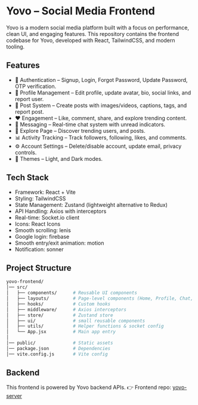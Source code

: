 # Yovo – Social Media Frontend

Yovo is a modern social media platform built with a focus on performance, clean UI, and engaging features. This repository contains the frontend codebase for Yovo, developed with React, TailwindCSS, and modern tooling.

## Features

- 🔐 Authentication – Signup, Login, Forgot Password, Update Password, OTP verification.
- 👤 Profile Management – Edit profile, update avatar, bio, social links, and report user.
- 📝 Post System – Create posts with images/videos, captions, tags, and report post.
- ❤️ Engagement – Like, comment, share, and explore trending content.
- 💬 Messaging – Real-time chat system with unread indicators.
- 🔎 Explore Page – Discover trending users, and posts.
- 📊 Activity Tracking – Track followers, following, likes, and comments.
- ⚙️ Account Settings – Delete/disable account, update email, privacy controls.
- 🎨 Themes – Light, and Dark modes.

## Tech Stack

- Framework: React + Vite
- Styling: TailwindCSS
- State Management: Zustand (lightweight alternative to Redux)
- API Handling: Axios with interceptors
- Real-time: Socket.io client
- Icons: React Icons
- Smooth scrolling: lenis
- Google login: firebase
- Smooth entry/exit animation: motion
- Notification: sonner

## Project Structure

```bash
yovo-frontend/
│── src/
│   ├── components/      # Reusable UI components
│   ├── layouts/         # Page-level components (Home, Profile, Chat, etc.)
│   ├── hooks/           # Custom hooks
│   ├── middleware/      # Axios interceptors
│   ├── store/           # Zustand store
│   ├── ui/              # small reusable components
│   ├── utils/           # Helper functions & socket config
│   └── App.jsx          # Main app entry
│
│── public/              # Static assets
│── package.json         # Dependencies
│── vite.config.js       # Vite config
```

## Backend

This frontend is powered by Yovo backend APIs.
👉 Frontend repo: [yovo-server](https://github.com/pranjul-jangra/yovo-server)